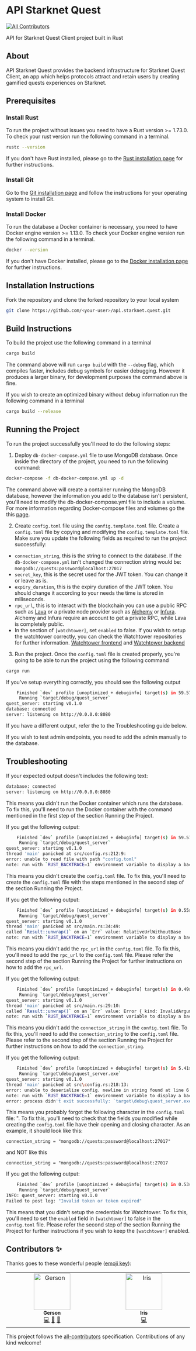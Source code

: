 # API Starknet Quest
<!-- ALL-CONTRIBUTORS-BADGE:START - Do not remove or modify this section -->
[![All Contributors](https://img.shields.io/badge/all_contributors-2-orange.svg?style=flat-square)](#contributors-)
<!-- ALL-CONTRIBUTORS-BADGE:END -->

API for Starknet Quest Client project built in Rust

## About

API Starknet Quest provides the backend infrastructure for Starknet Quest Client, an app which helps protocols attract and retain users by creating gamified quests experiences on Starknet.

## Prerequisites

### Install Rust

To run the project without issues you need to have a Rust version >= 1.73.0. To check your rust version run the following command in a terminal.

```bash
rustc --version
```
If you don't have Rust installed, please go to the [Rust installation page](https://doc.rust-lang.org/book/ch01-01-installation.html) for further instructions.

### Install Git

Go to the [Git installation page](https://git-scm.com/downloads) and follow the instructions for your operating system to install Git.

### Install Docker

To run the database a Docker container is necessary, you need to have Docker engine version >= 1.13.0. To check your Docker engine version run the following command in a terminal.

```bash
docker --version
```
If you don't have Docker installed, please go to the [Docker installation page](https://docs.docker.com/get-started/get-docker/) for further instructions.

## Installation Instructions

Fork the repository and clone the forked repository to your local system

```bash
git clone https://github.com/<your-user>/api.starknet.quest.git
```

## Build Instructions

To build the project use the following command in a terminal

```bash
cargo build
```

The command above will run `cargo build` with the `--debug` flag, which compiles faster, includes debug symbols for easier debugging. However it produces a larger binary, for development purposes the command above is fine.

If you wish to create an optimized binary without debug information run the following command in a terminal

```bash
cargo build --release
```

## Running the Project

To run the project successfully you'll need to do the following steps:
1. Deploy `db-docker-compose.yml` file to use MongoDB database.
Once inside the directory of the project, you need to run the following command:
```bash
docker-compose -f db-docker-compose.yml up -d
```
The command above will create a container running the MongoDB database, however the information you add to the database isn't persistent, you'll need to modify the db-docker-compose.yml file to include a volume. For more information regarding Docker-compose files and volumes go the this [page](https://docs.docker.com/engine/storage/volumes/).

2. Create `config.toml` file using the `config.template.toml` file.
Create a `config.toml` file by copying and modifying the `config.template.toml` file. Make sure you update the following fields as required to run the project successfully:

- `connection_string`, this is the string to connect to the database. If the `db-docker-compose.yml` isn't changed the connection string would be: `mongodb://quests:password@localhost:27017`
- `secret_key`, this is the secret used for the JWT token. You can change it or leave as is.
- `expiry_duration`, this is the expiry duration of the JWT token. You should change it according to your needs the time is stored in miliseconds.
- `rpc_url`, this is to interact with the blockchain you can use a public RPC such as [Lava](https://www.lavanet.xyz/get-started/starknet) or a private node provider such as [Alchemy](https://www.alchemy.com) or [Infura](https://www.infura.io). Alchemy and Infura require an account to get a private RPC, while Lava is completely public.
- In the section of `[watchtower]`, set `enabled` to false. If you wish to setup the watchtower correctly, you can check the Watchtower repositories for further information. [Watchtower frontend](https://github.com/starknet-id/watchtower.starknet.id) and [Watchtower backend](https://github.com/starknet-id/watchtower_server) 

3. Run the project. 
Once the `config.toml` file is created properly, you're going to be able to run the project using the following command

```bash
cargo run
```
If you've setup everything correctly, you should see the following output

```bash
    Finished `dev` profile [unoptimized + debuginfo] target(s) in 59.57s
     Running `target/debug/quest_server`
quest_server: starting v0.1.0
database: connected
server: listening on http://0.0.0.0:8080
```
If you have a different output, refer the to the Troubleshooting guide below.

If you wish to test admin endpoints, you need to add the admin manually to the database.

## Troubleshooting

If your expected output doesn't includes the following text:
```bash
database: connected
server: listening on http://0.0.0.0:8080
```
This means you didn't run the Docker container which runs the database. To fix this, you'll need to run the Docker container with the command mentioned in the first step of the section Running the Project.

If you get the following output:

```bash
    Finished `dev` profile [unoptimized + debuginfo] target(s) in 59.57s
     Running `target/debug/quest_server`
quest_server: starting v0.1.0
thread 'main' panicked at src/config.rs:212:9:
error: unable to read file with path "config.toml"
note: run with `RUST_BACKTRACE=1` environment variable to display a backtrace
```

This means you didn't create the `config.toml` file. To fix this, you'll need to create the `config.toml` file with the steps mentioned in the second step of the section Running the Project.

If you get the following output:

```bash
    Finished `dev` profile [unoptimized + debuginfo] target(s) in 0.55s
     Running `target/debug/quest_server`
quest_server: starting v0.1.0
thread 'main' panicked at src/main.rs:34:49:
called `Result::unwrap()` on an `Err` value: RelativeUrlWithoutBase
note: run with `RUST_BACKTRACE=1` environment variable to display a backtrace
```

This means you didn't add the `rpc_url` in the `config.toml` file. To fix this, you'll need to add the `rpc_url` to the `config.toml` file. Please refer the second step of the section Running the Project for further instructions on how to add the `rpc_url`.

If you get the following output:

```bash
    Finished `dev` profile [unoptimized + debuginfo] target(s) in 0.49s
     Running `target/debug/quest_server`
quest_server: starting v0.1.0
thread 'main' panicked at src/main.rs:29:10:
called `Result::unwrap()` on an `Err` value: Error { kind: InvalidArgument { message: "connection string contains no scheme" }, labels: {}, wire_version: None, source: None }
note: run with `RUST_BACKTRACE=1` environment variable to display a backtrace
```

This means you didn't add the `connection_string` in the `config.toml` file. To fix this, you'll need to add the `connection_string` to the `config.toml` file. Please refer to the second step of the section Running the Project for further instructions on how to add the `connection_string`.

If you get the following output:

```bash
    Finished `dev` profile [unoptimized + debuginfo] target(s) in 5.41s
     Running `target\debug\quest_server.exe`
quest_server: starting v0.1.0
thread 'main' panicked at src\config.rs:218:13:
error: unable to deserialize config. newline in string found at line 6 column 63
note: run with `RUST_BACKTRACE=1` environment variable to display a backtrace
error: process didn't exit successfully: `target\debug\quest_server.exe` (exit code: 101)
```

This means you probably forgot the following character in the `config.toml` file: ". To fix this, you'll need to check that the fields you modified while creating the `config.toml` file have their opening and closing character. As an example, it should look like this:

`connection_string = "mongodb://quests:password@localhost:27017"`

and NOT like this

`connection_string = "mongodb://quests:password@localhost:27017`

If you get the following output:

```bash
    Finished `dev` profile [unoptimized + debuginfo] target(s) in 0.53s
     Running `target/debug/quest_server`
INFO: quest_server: starting v0.1.0
Failed to post log: "Invalid token or token expired"
```

This means that you didn't setup the credentials for Watchtower. To fix this, you'll need to set the `enabled` field in `[watchtower]` to false in the `config.toml` file. Please refer the second step of the section Running the Project for further instructions if you wish to keep the `[watchtower]` enabled.
## Contributors ✨

Thanks goes to these wonderful people ([emoji key](https://allcontributors.org/docs/en/emoji-key)):

<!-- ALL-CONTRIBUTORS-LIST:START - Do not remove or modify this section -->
<!-- prettier-ignore-start -->
<!-- markdownlint-disable -->
<table>
  <tbody>
    <tr>
      <td align="center" valign="top" width="14.28%"><a href="https://github.com/Gerson2102"><img src="https://avatars.githubusercontent.com/u/71728860?v=4?s=100" width="100px;" alt="Gerson"/><br /><sub><b>Gerson</b></sub></a><br /><a href="https://github.com/lfglabs-dev/api.starknet.quest/commits?author=Gerson2102" title="Code">💻</a> <a href="#business-Gerson2102" title="Business development">💼</a> <a href="#ideas-Gerson2102" title="Ideas, Planning, & Feedback">🤔</a></td>
      <td align="center" valign="top" width="14.28%"><a href="https://github.com/irisdv"><img src="https://avatars.githubusercontent.com/u/8224462?v=4?s=100" width="100px;" alt="Iris"/><br /><sub><b>Iris</b></sub></a><br /><a href="https://github.com/lfglabs-dev/api.starknet.quest/commits?author=irisdv" title="Code">💻</a></td>
    </tr>
  </tbody>
</table>

<!-- markdownlint-restore -->
<!-- prettier-ignore-end -->

<!-- ALL-CONTRIBUTORS-LIST:END -->

This project follows the [all-contributors](https://github.com/all-contributors/all-contributors) specification. Contributions of any kind welcome!